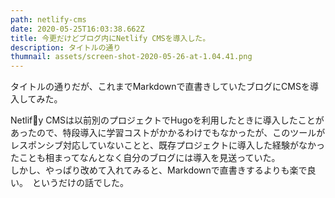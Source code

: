 ```yaml
---
path: netlify-cms
date: 2020-05-25T16:03:38.662Z
title: 今更だけどブログ内にNetlify CMSを導入した。
description: タイトルの通り
thumnail: assets/screen-shot-2020-05-26-at-1.04.41.png
---
```

タイトルの通りだが、これまでMarkdownで直書きしていたブログにCMSを導入してみた。

Netlify CMSは以前別のプロジェクトでHugoを利用したときに導入したことがあったので、特段導入に学習コストがかかるわけでもなかったが、このツールがレスポンシブ対応していないことと、既存プロジェクトに導入した経験がなかったことも相まってなんとなく自分のブログには導入を見送っていた。\
しかし、やっぱり改めて入れてみると、Markdownで直書きするよりも楽で良い。　というだけの話でした。